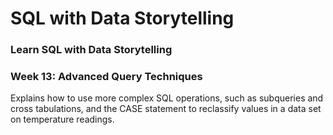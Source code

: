 # SQL with Data Storytelling
### Learn SQL with Data Storytelling

### Week 13: Advanced Query Techniques

Explains how to use more complex SQL operations, such as subqueries and cross tabulations, and the CASE statement to reclassify values in a data set on temperature readings.




